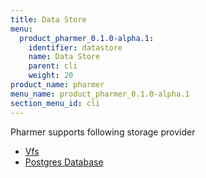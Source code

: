 ```yaml
---
title: Data Store
menu:
  product_pharmer_0.1.0-alpha.1:
    identifier: datastore
    name: Data Store
    parent: cli
    weight: 20
product_name: pharmer
menu_name: product_pharmer_0.1.0-alpha.1
section_menu_id: cli
---
```


Pharmer supports following storage provider

* [Vfs](./providers/vfs/README.md)
* [Postgres Database](./providers/xorm/README.md)